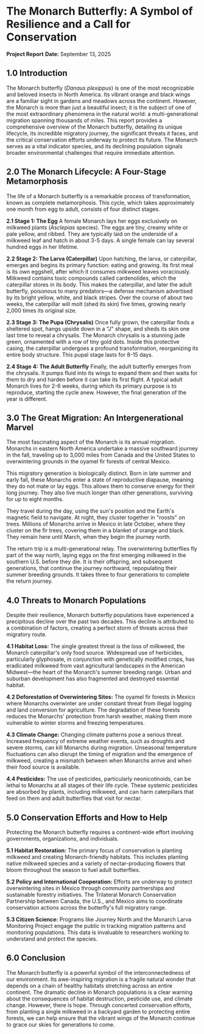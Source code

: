 # The Monarch Butterfly: A Symbol of Resilience and a Call for Conservation

**Project Report**
**Date:** September 13, 2025

## 1.0 Introduction

The Monarch butterfly (*Danaus plexippus*) is one of the most recognizable and beloved insects in North America. Its vibrant orange and black wings are a familiar sight in gardens and meadows across the continent. However, the Monarch is more than just a beautiful insect; it is the subject of one of the most extraordinary phenomena in the natural world: a multi-generational migration spanning thousands of miles. This report provides a comprehensive overview of the Monarch butterfly, detailing its unique lifecycle, its incredible migratory journey, the significant threats it faces, and the critical conservation efforts underway to protect its future. The Monarch serves as a vital indicator species, and its declining population signals broader environmental challenges that require immediate attention.

## 2.0 The Monarch Lifecycle: A Four-Stage Metamorphosis

The life of a Monarch butterfly is a remarkable process of transformation, known as complete metamorphosis. This cycle, which takes approximately one month from egg to adult, consists of four distinct stages.

**2.1 Stage 1: The Egg**
A female Monarch lays her eggs exclusively on milkweed plants (*Asclepias* species). The eggs are tiny, creamy white or pale yellow, and ribbed. They are typically laid on the underside of a milkweed leaf and hatch in about 3-5 days. A single female can lay several hundred eggs in her lifetime.

**2.2 Stage 2: The Larva (Caterpillar)**
Upon hatching, the larva, or caterpillar, emerges and begins its primary function: eating and growing. Its first meal is its own eggshell, after which it consumes milkweed leaves voraciously. Milkweed contains toxic compounds called cardenolides, which the caterpillar stores in its body. This makes the caterpillar, and later the adult butterfly, poisonous to many predators—a defense mechanism advertised by its bright yellow, white, and black stripes. Over the course of about two weeks, the caterpillar will molt (shed its skin) five times, growing nearly 2,000 times its original size.

**2.3 Stage 3: The Pupa (Chrysalis)**
Once fully grown, the caterpillar finds a sheltered spot, hangs upside down in a "J" shape, and sheds its skin one last time to reveal a chrysalis. The Monarch chrysalis is a stunning jade green, ornamented with a row of tiny gold dots. Inside this protective casing, the caterpillar undergoes a profound transformation, reorganizing its entire body structure. This pupal stage lasts for 8-15 days.

**2.4 Stage 4: The Adult Butterfly**
Finally, the adult butterfly emerges from the chrysalis. It pumps fluid into its wings to expand them and then waits for them to dry and harden before it can take its first flight. A typical adult Monarch lives for 2-6 weeks, during which its primary purpose is to reproduce, starting the cycle anew. However, the final generation of the year is different.

## 3.0 The Great Migration: An Intergenerational Marvel

The most fascinating aspect of the Monarch is its annual migration. Monarchs in eastern North America undertake a massive southward journey in the fall, traveling up to 3,000 miles from Canada and the United States to overwintering grounds in the oyamel fir forests of central Mexico.

This migratory generation is biologically distinct. Born in late summer and early fall, these Monarchs enter a state of reproductive diapause, meaning they do not mate or lay eggs. This allows them to conserve energy for their long journey. They also live much longer than other generations, surviving for up to eight months.

They travel during the day, using the sun's position and the Earth's magnetic field to navigate. At night, they cluster together in "roosts" on trees. Millions of Monarchs arrive in Mexico in late October, where they cluster on the fir trees, covering them in a blanket of orange and black. They remain here until March, when they begin the journey north.

The return trip is a multi-generational relay. The overwintering butterflies fly part of the way north, laying eggs on the first emerging milkweed in the southern U.S. before they die. It is their offspring, and subsequent generations, that continue the journey northward, repopulating their summer breeding grounds. It takes three to four generations to complete the return journey.

## 4.0 Threats to Monarch Populations

Despite their resilience, Monarch butterfly populations have experienced a precipitous decline over the past two decades. This decline is attributed to a combination of factors, creating a perfect storm of threats across their migratory route.

**4.1 Habitat Loss:** The single greatest threat is the loss of milkweed, the Monarch caterpillar's only food source. Widespread use of herbicides, particularly glyphosate, in conjunction with genetically modified crops, has eradicated milkweed from vast agricultural landscapes in the American Midwest—the heart of the Monarch's summer breeding range. Urban and suburban development has also fragmented and destroyed essential habitat.

**4.2 Deforestation of Overwintering Sites:** The oyamel fir forests in Mexico where Monarchs overwinter are under constant threat from illegal logging and land conversion for agriculture. The degradation of these forests reduces the Monarchs' protection from harsh weather, making them more vulnerable to winter storms and freezing temperatures.

**4.3 Climate Change:** Changing climate patterns pose a serious threat. Increased frequency of extreme weather events, such as droughts and severe storms, can kill Monarchs during migration. Unseasonal temperature fluctuations can also disrupt the timing of migration and the emergence of milkweed, creating a mismatch between when Monarchs arrive and when their food source is available.

**4.4 Pesticides:** The use of pesticides, particularly neonicotinoids, can be lethal to Monarchs at all stages of their life cycle. These systemic pesticides are absorbed by plants, including milkweed, and can harm caterpillars that feed on them and adult butterflies that visit for nectar.

## 5.0 Conservation Efforts and How to Help

Protecting the Monarch butterfly requires a continent-wide effort involving governments, organizations, and individuals.

**5.1 Habitat Restoration:** The primary focus of conservation is planting milkweed and creating Monarch-friendly habitats. This includes planting native milkweed species and a variety of nectar-producing flowers that bloom throughout the season to fuel adult butterflies.

**5.2 Policy and International Cooperation:** Efforts are underway to protect overwintering sites in Mexico through community partnerships and sustainable forestry initiatives. The Trilateral Monarch Conservation Partnership between Canada, the U.S., and Mexico aims to coordinate conservation actions across the butterfly's full migratory range.

**5.3 Citizen Science:** Programs like Journey North and the Monarch Larva Monitoring Project engage the public in tracking migration patterns and monitoring populations. This data is invaluable to researchers working to understand and protect the species.

## 6.0 Conclusion

The Monarch butterfly is a powerful symbol of the interconnectedness of our environment. Its awe-inspiring migration is a fragile natural wonder that depends on a chain of healthy habitats stretching across an entire continent. The dramatic decline in Monarch populations is a clear warning about the consequences of habitat destruction, pesticide use, and climate change. However, there is hope. Through concerted conservation efforts, from planting a single milkweed in a backyard garden to protecting entire forests, we can help ensure that the vibrant wings of the Monarch continue to grace our skies for generations to come.
